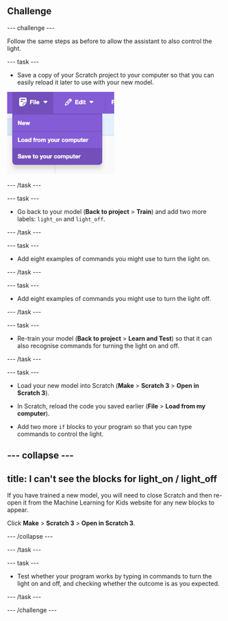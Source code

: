 ## Challenge

--- challenge ---

Follow the same steps as before to allow the assistant to also control the light.

--- task ---

+ Save a copy of your Scratch project to your computer so that you can easily reload it later to use with your new model.

![Click on File and then Save to computer](images/save-to-computer.png)

--- /task ---

--- task ---

+ Go back to your model (**Back to project** > **Train**) and add two more labels: `light_on` and `light_off`.

--- /task ---

--- task ---

+ Add eight examples of commands you might use to turn the light on.

--- /task ---

--- task ---

+ Add eight examples of commands you might use to turn the light off.

--- /task ---

--- task ---

+ Re-train your model (**Back to project** > **Learn and Test**) so that it can also recognise commands for turning the light on and off.

--- /task ---

--- task ---

+ Load your new model into Scratch (**Make** > **Scratch 3** > **Open in Scratch 3**).

+ In Scratch, reload the code you saved earlier (**File** > **Load from my computer**).

+ Add two more `if` blocks to your program so that you can type commands to control the light.

--- collapse ---
---
title: I can't see the blocks for light_on / light_off
---

If you have trained a new model, you will need to close Scratch and then re-open it from the Machine Learning for Kids website for any new blocks to appear.

Click **Make** > **Scratch 3** > **Open in Scratch 3**.

--- /collapse ---

--- /task ---

--- task ---

+ Test whether your program works by typing in commands to turn the light on and off, and checking whether the outcome is as you expected.

--- /task ---

--- /challenge ---
